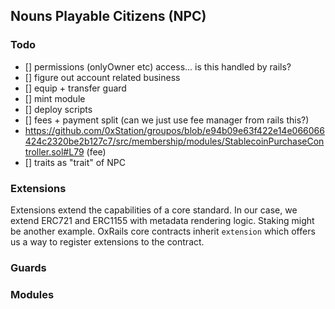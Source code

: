## Nouns Playable Citizens (NPC)

### Todo

- [] permissions (onlyOwner etc) access... is this handled by rails?
- [] figure out account related business
- [] equip + transfer guard
- [] mint module
- [] deploy scripts
- [] fees + payment split (can we just use fee manager from rails this?)
- https://github.com/0xStation/groupos/blob/e94b09e63f422e14e066066424c2320be2b127c7/src/membership/modules/StablecoinPurchaseController.sol#L79 (fee)
- [] traits as "trait" of NPC

### Extensions

Extensions extend the capabilities of a core standard. In our case, we extend ERC721 and ERC1155 with metadata rendering logic. Staking might be another example.
OxRails core contracts inherit `extension` which offers us a way to register extensions to the contract.

### Guards

### Modules

